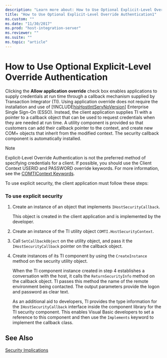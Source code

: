 ```yaml
---
description: "Learn more about: How to Use Optional Explicit-Level Override Authentication"
title: "How to Use Optional Explicit-Level Override Authentication1"
ms.custom: ""
ms.date: "11/30/2017"
ms.prod: "host-integration-server"
ms.reviewer: ""
ms.suite: ""
ms.topic: "article"
---
```

# How to Use Optional Explicit-Level Override Authentication
Clicking the **Allow application override** check box enables applications to supply credentials at run time through a callback mechanism supplied by Transaction Integrator (TI). Using application override does not require the installation and use of [!INCLUDE[hisHostIntServNoVersion](../includes/hishostintservnoversion-md.md)] Enterprise Single Sign-On (ESSO). Instead, the client application supplies TI with a pointer to a callback object that can be used to request credentials when they are needed at run time. A utility component is provided so that customers can add their callback pointer to the context, and create new COM+ objects that inherit from the modified context. The security callback component is automatically installed.  
  
> [!NOTE]
>  Explicit-Level Override Authentication is not the preferred method of specifying credentials for a client. If possible, you should use the Client Context USERID and PASSWORD override keywords. For more information, see the [COMTIContext Keywords](./comticontext-keywords1.md).  
  
 To use explicit security, the client application must follow these steps:  
  
### To use explicit security  
  
1. Create an instance of an object that implements `IHostSecurityCallback`.  
  
    This object is created in the client application and is implemented by the developer.  
  
2. Create an instance of the TI utility object `COMTI.HostSecurityContext`.  
  
3. Call `SetCallbackObject` on the utility object, and pass it the `IHostSecurityCallback` pointer on the callback object.  
  
4. Create instances of its TI component by using the `CreateInstance` method on the security utility object.  
  
   When the TI component instance created in step 4 establishes a conversation with the host, it calls the `ReturnSecurityInfo` method on the callback object. TI passes this method the name of the remote environment being contacted. The output parameters provide the logon and password as clear text.  
  
   As an additional aid to developers, TI provides the type information for the `IHostSecurityCallback` interface inside the component library for the TI security component. This enables Visual Basic developers to set a reference to this component and then use the `Implements` keyword to implement the callback class.  
  
## See Also  
 [Security Implications](../core/security-implications1.md)

